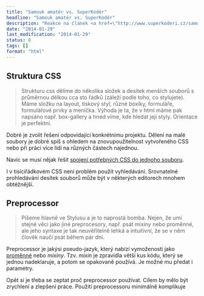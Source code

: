 ```yaml
---
title: "Samouk amatér vs. SuperKodér"
headline: "Samouk amatér vs. SuperKodér"
description: "Reakce na článek <a href=\"http://www.superkoderi.cz/samouk-amater-vs-superkoder\">Samouk amatér vs. SuperKodér</a> z webu superkoderi.cz."
date: "2014-01-29"
last_modification: "2014-01-29"
status: 0
tags: []
format: "html"
---
```



<h2 id="struktura-css">Struktura CSS</h2>
<blockquote><p>Strukturu css dělíme do několika složek a desítek menších souborů s průměrnou délkou cca sto řádků (záleží podle toho, co stylujete). Máme složku na layout, tiskový styl, různé boxíky, formuláře, formulářové prvky a meníčka. Výhoda je ta, že v html máme pak napsáno např. box-gallery a hned víme, kde hledat její styly. Orientace je perfektní.</p></blockquote>

<p>Dobré je zvolit řešení odpovídající konkrétnímu projektu. Dělení na malé soubory je dobré spíš s ohledem na znovupoužitelnost vytvořeného CSS nebo při práci více lidí na různých částech najednou.</p>

<p>Navíc se musí nějak řešit <a href="/slouceni-js-css">spojení potřebných CSS do jednoho souboru</a>.</p>

<p>I v tisíciřádkovém CSS není problém použít vyhledávání. Srovnatelné prohledávání desítek souborů může být v některých editorech mnohem obtéžnější.</p>

<h2 id="preprocessor">Preprocessor</h2>
<blockquote><p>Píšeme hlavně ve Stylusu a je to naprostá bomba. Nejen, že umí stejné věci jako jiné preprocesory, např. psát mixiny nebo proměnné, ale jeho syntaxe je tak neuvěřitelně lehká a intuitivní, že se v něm člověk naučí psát během pár dní.</p></blockquote>

<p>Preprocessor je jakýsi pseudo-jazyk, který nabízí vymoženosti jako <a href="/var">proměnné</a> nebo <i>mixiny</i>. Tzv. <i>mixin</i> je zpravidla větší kus kódu, který se jednou nadeklaruje, a potom se opakovaně používá. Je možné mu předat i parametry.</p>

<p>Opět si je třeba se zeptat proč preprocessor používat. Cílem by mělo být zrychlení a zlepšení práce. Použití preprocessoru minimálně komplikuje </p>